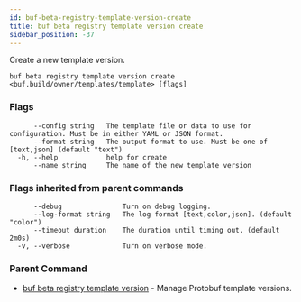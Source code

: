 ```yaml
---
id: buf-beta-registry-template-version-create
title: buf beta registry template version create
sidebar_position: -37
---
```

Create a new template version.

```
buf beta registry template version create <buf.build/owner/templates/template> [flags]
```

### Flags

```
      --config string   The template file or data to use for configuration. Must be in either YAML or JSON format.
      --format string   The output format to use. Must be one of [text,json] (default "text")
  -h, --help            help for create
      --name string     The name of the new template version
```

### Flags inherited from parent commands

```
      --debug               Turn on debug logging.
      --log-format string   The log format [text,color,json]. (default "color")
      --timeout duration    The duration until timing out. (default 2m0s)
  -v, --verbose             Turn on verbose mode.
```

### Parent Command

* [buf beta registry template version](buf-beta-registry-template-version.md)	 - Manage Protobuf template versions.
